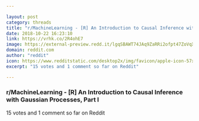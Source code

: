 ```yaml
---

layout: post
category: threads
title: "r/MachineLearning - [R] An Introduction to Causal Inference with Gaussian Processes, Part I"
date: 2018-10-22 16:23:10
link: https://vrhk.co/2R4ohE7
image: https://external-preview.redd.it/lgqSBAWT74JAq9ZaRRi2ofpt47ZoVqXh2Z_VCCtlL-A.jpg?auto=webp&s=4b43a6dfc6651b39d8b85f2b8ce44a51c51fdfff
domain: reddit.com
author: "reddit"
icon: https://www.redditstatic.com/desktop2x/img/favicon/apple-icon-57x57.png
excerpt: "15 votes and 1 comment so far on Reddit"

---
```


### r/MachineLearning - [R] An Introduction to Causal Inference with Gaussian Processes, Part I

15 votes and 1 comment so far on Reddit